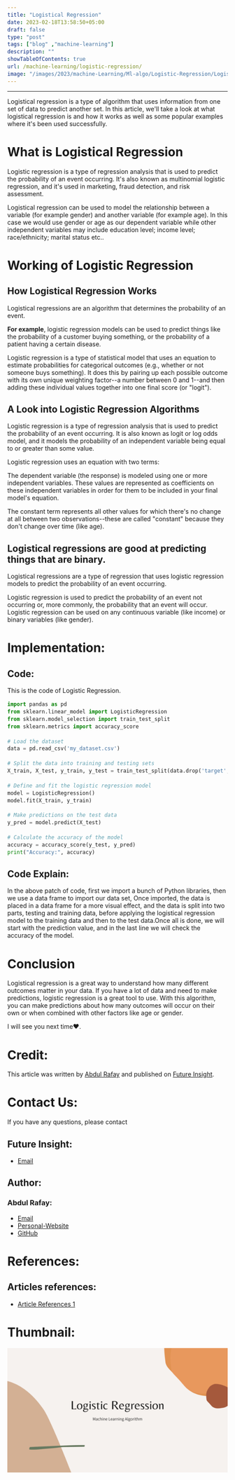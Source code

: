 ```yaml
---
title: "Logistical Regression"
date: 2023-02-18T13:58:50+05:00
draft: false
type: "post"
tags: ["blog" ,"machine-learning"]
description: ""
showTableOfContents: true
url: /machine-learning/logistic-regression/
image: "/images/2023/machine-Learning/Ml-algo/Logistic-Regression/Logistic-Regression.png"
---
```


----

Logistical regression is a type of algorithm that uses information from one set of data to predict another set. In this article, we'll take a look at what logistical regression is and how it works as well as some popular examples where it's been used successfully.

# What is Logistical Regression

Logistic regression is a type of regression analysis that is used to predict the probability of an event occurring. It's also known as multinomial logistic regression, and it's used in marketing, fraud detection, and risk assessment.

Logistical regression can be used to model the relationship between a variable (for example gender) and another variable (for example age). In this case we would use gender or age as our dependent variable while other independent variables may include education level; income level; race/ethnicity; marital status etc..

# Working of Logistic Regression

## How Logistical Regression Works

Logistical regressions are an algorithm that determines the probability of an event.

**For example**, logistic regression models can be used to predict things like the probability of a customer buying something, or the probability of a patient having a certain disease.

Logistic regression is a type of statistical model that uses an equation to estimate probabilities for categorical outcomes (e.g., whether or not someone buys something). It does this by pairing up each possible outcome with its own unique weighting factor--a number between 0 and 1--and then adding these individual values together into one final score (or "logit").

## A Look into Logistic Regression Algorithms

Logistic regression is a type of regression analysis that is used to predict the probability of an event occurring. It is also known as logit or log odds model, and it models the probability of an independent variable being equal to or greater than some value.

Logistic regression uses an equation with two terms:

The dependent variable (the response) is modeled using one or more independent variables. These values are represented as coefficients on these independent variables in order for them to be included in your final model's equation.

The constant term represents all other values for which there's no change at all between two observations--these are called "constant" because they don't change over time (like age).

## Logistical regressions are good at predicting things that are binary.

Logistical regressions are a type of regression that uses logistic regression models to predict the probability of an event occurring.

Logistic regression is used to predict the probability of an event not occurring or, more commonly, the probability that an event will occur. Logistic regression can be used on any continuous variable (like income) or binary variables (like gender).

# Implementation:
## Code:
This is the code of Logistic Regression.
```python
import pandas as pd
from sklearn.linear_model import LogisticRegression
from sklearn.model_selection import train_test_split
from sklearn.metrics import accuracy_score

# Load the dataset
data = pd.read_csv('my_dataset.csv')

# Split the data into training and testing sets
X_train, X_test, y_train, y_test = train_test_split(data.drop('target', axis=1), data['target'], test_size=0.3, random_state=42)

# Define and fit the logistic regression model
model = LogisticRegression()
model.fit(X_train, y_train)

# Make predictions on the test data
y_pred = model.predict(X_test)

# Calculate the accuracy of the model
accuracy = accuracy_score(y_test, y_pred)
print("Accuracy:", accuracy)
```
## Code Explain:
In the above patch of code, first we import a bunch of Python libraries, then we use a data frame to import our data set, Once imported, the data is placed in a data frame for a more visual effect, and the data is split into two parts, testing and training data, before applying the logistical regression model to the training data and then to the test data.Once all is done, we will start with the prediction value, and in the last line we will check the accuracy of the model.

# Conclusion
Logistical regression is a great way to understand how many different outcomes matter in your data. If you have a lot of data and need to make predictions, logistic regression is a great tool to use. With this algorithm, you can make predictions about how many outcomes will occur on their own or when combined with other factors like age or gender.

I will see you next time❤️.

# Credit:
This article was written by [Abdul Rafay](https://rafay99.info) and published on [Future Insight](https://futureinsight.blog).

# Contact Us: 
If you have any questions, please contact
## Future Insight:
- [Email](mailto:fututeinsight@gmail.com)
## Author:
### Abdul Rafay:
- [Email](mailto:99marafay@gmail.com)
- [Personal-Website](https://rafay99.info)
- [GitHub](github.com/rafay99-epic) 


# References:
## Articles references:
- [Article References 1](https://copy.ai/)

# Thumbnail:
![image](/images/2023/machine-Learning/Ml-algo/Logistic-Regression/Logistic-Regression.png)

